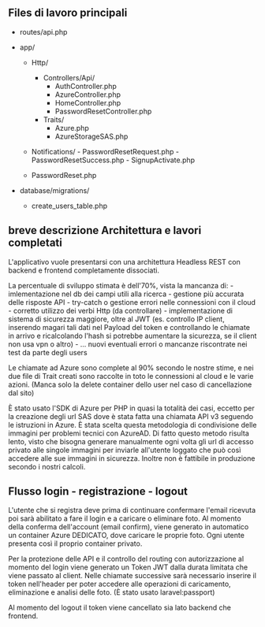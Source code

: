 ## Files di lavoro principali
- routes/api.php
- app/
    - Http/
        - Controllers/Api/
            - AuthController.php
            - AzureController.php
            - HomeController.php
            - PasswordResetController.php
        - Traits/
            - Azure.php
            - AzureStorageSAS.php

    - Notifications/
            - PasswordResetRequest.php
            - PasswordResetSuccess.php
            - SignupActivate.php

    - PasswordReset.php

- database/migrations/
    - create_users_table.php

## breve descrizione Architettura e lavori completati
L'applicativo vuole presentarsi con una architettura Headless REST con backend e frontend completamente dissociati.

La percentuale di sviluppo stimata è dell'70%, vista la mancanza di: 
    - imlementazione nel db dei campi utili alla ricerca
    - gestione più accurata delle risposte API
    - try-catch o gestione errori nelle connessioni con il cloud
    - corretto utilizzo dei verbi Http (da controllare)
    - implementazione di sistema di sicurezza maggiore, oltre al JWT (es. controllo IP client, inserendo magari tali dati nel Payload del token e controllando le chiamate in arrivo e ricalcolando l'hash si potrebbe aumentare la sicurezza, se il client non usa vpn o altro)
    - ... nuovi eventuali errori o mancanze riscontrate nei test da parte degli users

Le chiamate ad Azure sono complete al 90% secondo le nostre stime, e nei due file di Trait creati sono raccolte in toto le connessioni al cloud e le varie azioni. (Manca solo la delete container dello user nel caso di cancellazione dal sito)

È stato usato l'SDK di Azure per PHP in quasi la totalità dei casi, eccetto per la creazione degli url SAS dove è stata fatta una chiamata API v3 seguendo le istruzioni in Azure.
È stata scelta questa metodologia di condivisione delle immagini per problemi tecnici con AzureAD.
Di fatto questo metodo risulta lento, visto che bisogna generare manualmente ogni volta gli url di accesso privato alle singole immagini per inviarle all'utente loggato che può così accedere alle sue immagini in sicurezza. Inoltre non è fattibile in produzione secondo i nostri calcoli.

## Flusso login - registrazione - logout
L'utente che si registra deve prima di continuare confermare l'email ricevuta poi sarà abilitato a fare il login e a caricare o eliminare foto.
Al momento della conferma dell'account (email confirm), viene generato in automatico un container Azure DEDICATO, dove caricare le proprie foto. Ogni utente presenta così il proprio container privato.

Per la protezione delle API e il controllo del routing con autorizzazione al momento del login viene generato un Token JWT dalla durata limitata che viene passato al client. Nelle chiamate successive sarà necessario inserire il token nell'header per poter accedere alle operazioni di caricamento, eliminazione e analisi delle foto. (È stato usato laravel:passport)

Al momento del logout il token viene cancellato sia lato backend che frontend.










